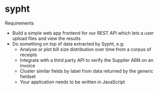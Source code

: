 # sypht

Requirements

* Build a simple web app frontend for our REST API which lets a user upload files
and view the results
* Do something on top of data extracted by Sypht, e.g:
   * Analyse or plot bill size distribution over time from a corpus of receipts
   * Integrate with a third party API to verify the Supplier ABN on an invoice
   * Cluster similar fields by label from data returned by the generic fieldset
   * Your application needs to be written in JavaScript